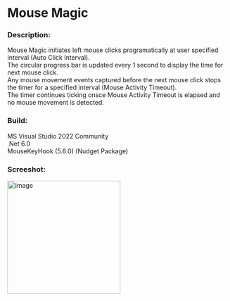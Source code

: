 # Mouse Magic

<h3>Description:</h3>
Mouse Magic initiates left mouse clicks programatically at user specified interval (Auto Click Interval).</br>
The circular progress bar is updated every 1 second to display the time for next mouse click.</br>
Any mouse movement events captured before the next mouse click stops the timer for a specified interval (Mouse Activity Timeout).</br>
The timer continues ticking onsce Mouse Activity Timeout is elapsed and no mouse movement is detected.</br>

<h3>Build:</h3>
MS Visual Studio 2022 Community</br>
.Net 6.0</br>
MouseKeyHook (5.6.0) (Nudget Package)

<h3>Screeshot:</h3>
<img width="257" alt="image" src="https://user-images.githubusercontent.com/105067684/171226510-29ae5310-51a2-4f2d-be95-fdb34faa97dd.png">
